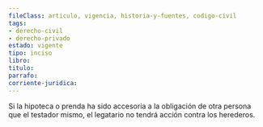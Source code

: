 ```yaml
---
fileClass: articulo, vigencia, historia-y-fuentes, codigo-civil
tags:
- derecho-civil
- derecho-privado
estado: vigente
tipo: inciso
libro:
titulo:
parrafo:
corriente-juridica:
---
```

Si la hipoteca o prenda ha sido accesoria a la obligación de otra persona que el testador mismo, el legatario no tendrá acción contra los herederos.